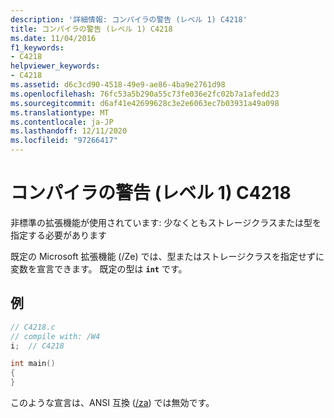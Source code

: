 ```yaml
---
description: '詳細情報: コンパイラの警告 (レベル 1) C4218'
title: コンパイラの警告 (レベル 1) C4218
ms.date: 11/04/2016
f1_keywords:
- C4218
helpviewer_keywords:
- C4218
ms.assetid: d6c3cd90-4518-49e9-ae86-4ba9e2761d98
ms.openlocfilehash: 76fc53a5b290a55c73fe036e2fc02b7a1afedd23
ms.sourcegitcommit: d6af41e42699628c3e2e6063ec7b03931a49a098
ms.translationtype: MT
ms.contentlocale: ja-JP
ms.lasthandoff: 12/11/2020
ms.locfileid: "97266417"
---
```

# <a name="compiler-warning-level-1-c4218"></a>コンパイラの警告 (レベル 1) C4218

非標準の拡張機能が使用されています: 少なくともストレージクラスまたは型を指定する必要があります

既定の Microsoft 拡張機能 (/Ze) では、型またはストレージクラスを指定せずに変数を宣言できます。 既定の型は **`int`** です。

## <a name="example"></a>例

```cpp
// C4218.c
// compile with: /W4
i;  // C4218

int main()
{
}
```

このような宣言は、ANSI 互換 ([/za](../../build/reference/za-ze-disable-language-extensions.md)) では無効です。
